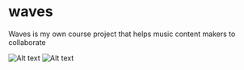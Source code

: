 # waves
Waves is my own course project that helps music content makers to collaborate

![Alt text](https://imgur.com/7SE4vEg)
![Alt text](https://imgur.com/e9bLNhB)
